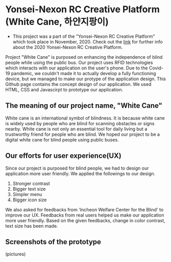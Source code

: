 # Yonsei-Nexon RC Creative Platform (White Cane, 하얀지팡이)

- This project was a part of the "Yonsei-Nexon RC Creative Platform" which took place in November, 2020. Check out the [link](https://www.d-book.co.kr/dbooks/edu/7Jew7IS464yAUkMx/) for further info about the 2020 Yonsei-Nexon RC Creative Platform.



Project "White Cane" is purposed on enhancing the independence of blind people while using the public bus. Our project uses RFID technologies which interacts with our application on the user's phone. Due to the Covid-19 pandemic, we couldn't made it to actually develop a fully functioning device, but we managed to make our protype of the application design. This Github page contains the concept design of our application. We used HTML, CSS and Javascirpt to prototype our application.  


## The meaning of our project name, "White Cane"

White cane is an international symbol of blindness. It is because white cane is widely used by people who are blind for scanning obstacles or signs nearby. White cane is not only an essential tool for daily living but a trustworthy friend for people who are blind. We hoped our project to be a digital white cane for blind people using public buses.


## Our efforts for user experience(UX)

Since our project is purposed for blind people, we had to design our application more user friendly. We applied the followings to our design.
1. Stronger contrast
2. Bigger text size
3. Simpler menu
4. Bigger icon size

We also asked for feedbacks from 'Incheon Welfare Center for the Blind' to improve our UX. Feedbacks from real users helped us make our application more user friendly. Based on the given feedbacks, change in color contrast, text size has been made.

## Screenshots of the prototype

(pictures)




